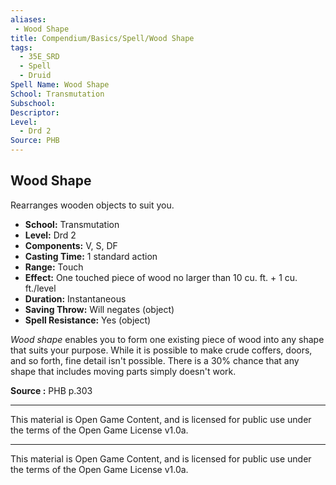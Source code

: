 ```yaml
---
aliases:
 - Wood Shape
title: Compendium/Basics/Spell/Wood Shape
tags:  
  - 35E_SRD  
  - Spell  
  - Druid  
Spell Name: Wood Shape
School: Transmutation
Subschool: 
Descriptor: 
Level:  
  - Drd 2  
Source: PHB
---
```


## Wood Shape

Rearranges wooden objects to suit you.

- **School:** Transmutation  
- **Level:** Drd 2  
- **Components:** V, S, DF  
- **Casting Time:** 1 standard action  
- **Range:** Touch  
- **Effect:** One touched piece of wood no larger than 10 cu. ft. + 1 cu. ft./level  
- **Duration:** Instantaneous  
- **Saving Throw:** Will negates (object)  
- **Spell Resistance:** Yes (object)  

*Wood shape* enables you to form one existing piece of wood into any shape that suits your purpose. While it is possible to make crude coffers, doors, and so forth, fine detail isn't possible. There is a 30% chance that any shape that includes moving parts simply doesn't work.


**Source :** PHB p.303

---

This material is Open Game Content, and is licensed for public use under  
the terms of the Open Game License v1.0a.

---

This material is Open Game Content, and is licensed for public use under the terms of the Open Game License v1.0a.
